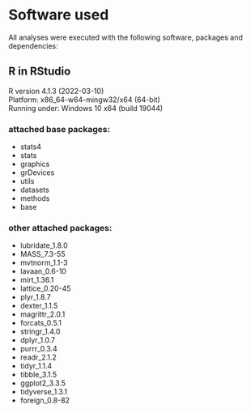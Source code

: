 # Software used

All analyses were executed with the following software, packages and dependencies:

## R in RStudio
R version 4.1.3 (2022-03-10)<br>
Platform: x86_64-w64-mingw32/x64 (64-bit)<br>
Running under: Windows 10 x64 (build 19044)

### attached base packages:
- stats4
- stats
- graphics  
- grDevices 
- utils     
- datasets  
- methods  
- base  

### other attached packages:
- lubridate_1.8.0 
- MASS_7.3-55     
- mvtnorm_1.1-3   
- lavaan_0.6-10 
- mirt_1.36.1     
- lattice_0.20-45 
- plyr_1.8.7      
- dexter_1.1.5   
- magrittr_2.0.1  
- forcats_0.5.1   
- stringr_1.4.0   
- dplyr_1.0.7    
- purrr_0.3.4     
- readr_2.1.2     
- tidyr_1.1.4     
- tibble_3.1.5   
- ggplot2_3.3.5   
- tidyverse_1.3.1 
- foreign_0.8-82 
